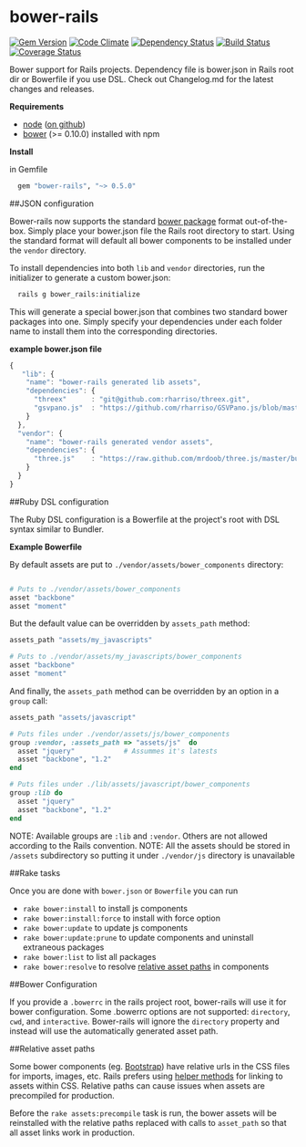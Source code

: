 bower-rails
===========

[![Gem Version](https://badge.fury.io/rb/bower-rails.png)](http://badge.fury.io/rb/bower-rails)
[![Code Climate](https://codeclimate.com/github/42dev/bower-rails.png)](https://codeclimate.com/github/42dev/bower-rails)
[![Dependency Status](https://gemnasium.com/SergeyKishenin/bower-rails.png)](https://gemnasium.com/SergeyKishenin/bower-rails)
[![Build Status](https://travis-ci.org/42dev/bower-rails.png?branch=master)](https://travis-ci.org/42dev/bower-rails)
[![Coverage Status](https://coveralls.io/repos/42dev/bower-rails/badge.png)](https://coveralls.io/r/42dev/bower-rails)

Bower support for Rails projects. Dependency file is bower.json in Rails root dir or Bowerfile if you use DSL.
Check out Changelog.md for the latest changes and releases.

**Requirements**

* [node](http://nodejs.org) ([on github](https://github.com/joyent/node))
* [bower](https://github.com/bower/bower) (>= 0.10.0) installed with npm

**Install**

in Gemfile

``` Ruby
  gem "bower-rails", "~> 0.5.0"
```

##JSON configuration

Bower-rails now supports the standard [bower package](https://github.com/bower/bower#defining-a-package) format out-of-the-box. Simply place your bower.json file the Rails root directory to start. Using the standard format will default all bower components to be installed under the `vendor` directory.

To install dependencies into both `lib` and `vendor` directories, run the initializer to generate a custom bower.json:

``` Bash
  rails g bower_rails:initialize
```

This will generate a special bower.json that combines two standard bower packages into one. Simply specify your dependencies under each folder name to install them into the corresponding directories.

**example bower.json file**

``` javascript
{
   "lib": {
    "name": "bower-rails generated lib assets",
    "dependencies": {
      "threex"      : "git@github.com:rharriso/threex.git",
      "gsvpano.js"  : "https://github.com/rharriso/GSVPano.js/blob/master/src/GSVPano.js"
    }
  },
  "vendor": {
    "name": "bower-rails generated vendor assets",
    "dependencies": {
      "three.js"    : "https://raw.github.com/mrdoob/three.js/master/build/three.js"
    }
  }
}
```

##Ruby DSL configuration

The Ruby DSL configuration is a Bowerfile at the project's root with DSL syntax similar to Bundler. 

**Example Bowerfile**

By default assets are put to `./vendor/assets/bower_components` directory:

``` ruby

# Puts to ./vendor/assets/bower_components
asset "backbone"
asset "moment"
```

But the default value can be overridden by `assets_path` method:

``` ruby
assets_path "assets/my_javascripts"

# Puts to ./vendor/assets/my_javascripts/bower_components
asset "backbone"
asset "moment"
```

And finally, the `assets_path` method can be overridden by an option in a `group` call:

``` ruby
assets_path "assets/javascript"

# Puts files under ./vendor/assets/js/bower_components
group :vendor, :assets_path => "assets/js"  do
  asset "jquery"            # Assummes it's latests
  asset "backbone", "1.2"
end

# Puts files under ./lib/assets/javascript/bower_components
group :lib do
  asset "jquery"
  asset "backbone", "1.2"
end
```
NOTE: Available groups are `:lib` and `:vendor`. Others are not allowed according to the Rails convention.
NOTE: All the assets should be stored in `/assets` subdirectory so putting it under `./vendor/js` directory is unavailable

##Rake tasks

Once you are done with `bower.json` or `Bowerfile` you can run

* `rake bower:install` to install js components
* `rake bower:install:force` to install with force option
* `rake bower:update` to update js components
* `rake bower:update:prune` to update components and uninstall extraneous packages
* `rake bower:list` to list all packages
* `rake bower:resolve` to resolve [relative asset paths](#relative-asset-paths) in components

##Bower Configuration

If you provide a `.bowerrc` in the rails project root, bower-rails will use it for bower configuration.
Some .bowerrc options are not supported: `directory`, `cwd`, and `interactive`. Bower-rails
will ignore the `directory` property and instead will use the automatically generated asset path.

##Relative asset paths

Some bower components (eg. [Bootstrap](https://github.com/twbs/bootstrap/blob/0016c17f9307bc71fc96d8d4680a9c861f137cae/dist/css/bootstrap.css#L2263)) have relative urls in the CSS files for imports, images, etc. Rails prefers using [helper methods](http://guides.rubyonrails.org/asset_pipeline.html#coding-links-to-assets) for linking to assets within CSS. Relative paths can cause issues when assets are precompiled for production.

Before the `rake assets:precompile` task is run, the bower assets will be reinstalled with the relative paths replaced with calls to `asset_path` so that all asset links work in production.

